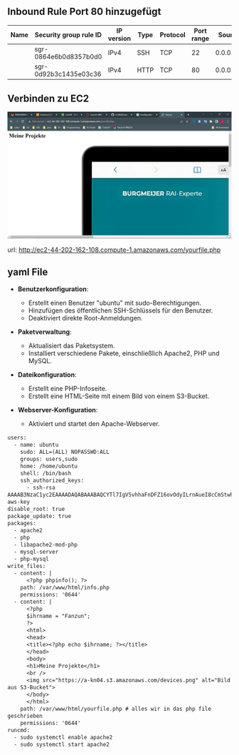 ## Inbound Rule Port 80 hinzugefügt

| Name | Security group rule ID | IP version | Type | Protocol | Port range | Source | Description |
| ---- | ---------------------- | ---------- | ---- | -------- | ---------- | ------ | ----------- |
|      | sgr-0864e6b0d8357b0d0 | IPv4       | SSH  | TCP      | 22         | 0.0.0.0/0 | -           |
|      | sgr-0d92b3c1435e03c36 | IPv4       | HTTP | TCP      | 80         | 0.0.0.0/0 | -           |


## Verbinden zu EC2

![Alt text](image.png)

url: http://ec2-44-202-162-108.compute-1.amazonaws.com/yourfile.php

## yaml File

- **Benutzerkonfiguration**:
  - Erstellt einen Benutzer "ubuntu" mit sudo-Berechtigungen.
  - Hinzufügen des öffentlichen SSH-Schlüssels für den Benutzer.
  - Deaktiviert direkte Root-Anmeldungen.

- **Paketverwaltung**:
  - Aktualisiert das Paketsystem.
  - Installiert verschiedene Pakete, einschließlich Apache2, PHP und MySQL.

- **Dateikonfiguration**:
  - Erstellt eine PHP-Infoseite.
  - Erstellt eine HTML-Seite mit einem Bild von einem S3-Bucket.

- **Webserver-Konfiguration**:
  - Aktiviert und startet den Apache-Webserver.

```#cloud-config
users:
  - name: ubuntu
    sudo: ALL=(ALL) NOPASSWD:ALL
    groups: users,sudo
    home: /home/ubuntu
    shell: /bin/bash
    ssh_authorized_keys:
      - ssh-rsa AAAAB3NzaC1yc2EAAAADAQABAAABAQCYTl7IgV5vhhaFnDFZ16ovOdyILrnAueI8cCmStwhYvC0Qj6ttdCusrxhYlehaNiLyo+ai/Aitk8nLiPse/ue5OQNF2GewRbken2bjnHv0Exs7901elORBKvK7yOpaeJUpdwUQIM+tm9bM4x9WJ9G6e0WritfiB9RDNV0G19/34X7CeJzbb3/nFag/BIU8uUcE1hAijzlmARp9KsMRolkRMuhk1ioQXtMFXWymEW3g7jGJrxXzwhnNn6B1ygsQHQqDtbTlZZ7e2bQiHuwcABgY2gKejhqZDVrC59tUg2qkgSBB1wvJaGROK1rh8XIAaTw5TptsQgF3jAuXGHz1u+CP aws-key
disable_root: true
package_update: true
packages:
  - apache2
  - php
  - libapache2-mod-php
  - mysql-server
  - php-mysql
write_files:
  - content: |
      <?php phpinfo(); ?>
    path: /var/www/html/info.php
    permissions: '0644'
  - content: |
      <?php
      $ihrname = "Fanzun";
      ?>
      <html>
      <head>
      <title><?php echo $ihrname; ?></title>
      </head>
      <body>
      <h1>Meine Projekte</h1>
      <br />
      <img src="https://a-kn04.s3.amazonaws.com/devices.png" alt="Bild aus S3-Bucket">
      </body>
      </html>
    path: /var/www/html/yourfile.php # alles wir in das php file geschrieben
    permissions: '0644'
runcmd:
  - sudo systemctl enable apache2
  - sudo systemctl start apache2
```